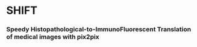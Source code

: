 # **SHIFT** 
### **S**peedy **H**istopathological-to-**I**mmuno**F**luorescent **T**ranslation of medical images with pix2pix

